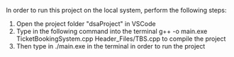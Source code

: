 In order to run this project on the local system, perform the following steps:

1) Open the project folder "dsaProject" in VSCode
2) Type in the following command into the terminal
   g++ -o main.exe TicketBookingSystem.cpp Header_Files/TBS.cpp
   to compile the project
3) Then type in
   ./main.exe
   in the terminal in order to run the project
